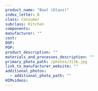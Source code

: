 ```yaml
---
product_name: "Bowl (Glass)"
index_letter: B
class: Consumer
subclass: Kitchen
components:
manufacturer: ""
cost: 
DOP: 
POP: 
product_description: ""
materials_and_processes_description: ""
primary_photo_path: /photos/3116.jpg
link_to_manufacturer_website: ""
additional_photos:
  - additional_photo_path: ""
HIMvideos:
---
```

